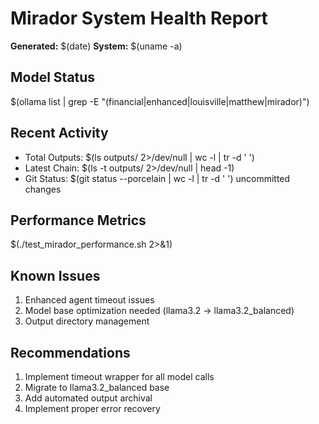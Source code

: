 # Mirador System Health Report

**Generated:** $(date)
**System:** $(uname -a)

## Model Status
$(ollama list | grep -E "(financial|enhanced|louisville|matthew|mirador)")

## Recent Activity
- Total Outputs: $(ls outputs/ 2>/dev/null | wc -l | tr -d ' ')
- Latest Chain: $(ls -t outputs/ 2>/dev/null | head -1)
- Git Status: $(git status --porcelain | wc -l | tr -d ' ') uncommitted changes

## Performance Metrics
$(./test_mirador_performance.sh 2>&1)

## Known Issues
1. Enhanced agent timeout issues
2. Model base optimization needed (llama3.2 → llama3.2_balanced)
3. Output directory management

## Recommendations
1. Implement timeout wrapper for all model calls
2. Migrate to llama3.2_balanced base
3. Add automated output archival
4. Implement proper error recovery
